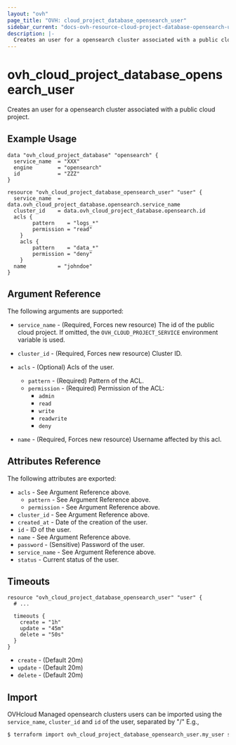 ```yaml
---
layout: "ovh"
page_title: "OVH: cloud_project_database_opensearch_user"
sidebar_current: "docs-ovh-resource-cloud-project-database-opensearch-user"
description: |-
  Creates an user for a opensearch cluster associated with a public cloud project.
---
```


# ovh_cloud_project_database_opensearch_user

Creates an user for a opensearch cluster associated with a public cloud project.

## Example Usage

```hcl
data "ovh_cloud_project_database" "opensearch" {
  service_name  = "XXX"
  engine        = "opensearch"
  id            = "ZZZ"
}

resource "ovh_cloud_project_database_opensearch_user" "user" {
  service_name  = data.ovh_cloud_project_database.opensearch.service_name
  cluster_id    = data.ovh_cloud_project_database.opensearch.id
  acls {
		pattern    = "logs_*"
		permission = "read"
	}
	acls {
		pattern    = "data_*"
		permission = "deny"
	}
  name          = "johndoe"
}
```

## Argument Reference

The following arguments are supported:

* `service_name` - (Required, Forces new resource) The id of the public cloud project. If omitted,
  the `OVH_CLOUD_PROJECT_SERVICE` environment variable is used.

* `cluster_id` - (Required, Forces new resource) Cluster ID.

* `acls` - (Optional) Acls of the user.
  * `pattern` - (Required) Pattern of the ACL.
  * `permission` - (Required) Permission of the ACL:
    * `admin`
    * `read`
    * `write`
    * `readwrite`
    * `deny`

* `name` - (Required, Forces new resource) Username affected by this acl.

## Attributes Reference

The following attributes are exported:

* `acls` - See Argument Reference above.
  * `pattern` - See Argument Reference above.
  * `permission` - See Argument Reference above.
* `cluster_id` - See Argument Reference above.
* `created_at` - Date of the creation of the user.
* `id` - ID of the user.
* `name` - See Argument Reference above.
* `password` - (Sensitive) Password of the user.
* `service_name` - See Argument Reference above.
* `status` - Current status of the user.

## Timeouts

```hcl
resource "ovh_cloud_project_database_opensearch_user" "user" {
  # ...

  timeouts {
    create = "1h"
    update = "45m"
    delete = "50s"
  }
}
```
* `create` - (Default 20m)
* `update` - (Default 20m)
* `delete` - (Default 20m)

## Import

OVHcloud Managed opensearch clusters users can be imported using the `service_name`, `cluster_id` and `id` of the user, separated by "/" E.g.,

```bash
$ terraform import ovh_cloud_project_database_opensearch_user.my_user service_name/cluster_id/id
```

